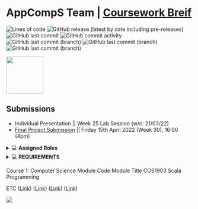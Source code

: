 # AppCompS Team | [Coursework Breif](https://vle.dmu.ac.uk/bbcswebdav/pid-5687216-dt-content-rid-11305925_1/courses/CTEC2902_2122_520/CTEC2902_Assignment_2_2021-2022%281%29.pdf)

![Lines of code](https://img.shields.io/tokei/lines/github.com/DMU-CTEC2902-2022/AppCompS_Team?color=yellow&label=Total%20Lines%20Written&logo=Visual%20Studio&logoColor=blue) 
![GitHub release (latest by date including pre-releases)](https://img.shields.io/github/v/release/DMU-CTEC2902-2022/AppCompS_Team?color=green&include_prereleases&label=Progress&logo=Github) <br>
![GitHub last commit](https://img.shields.io/github/last-commit/DMU-CTEC2902-2022/AppCompS_Team?label=Last%20Commits%20on&logo=Github&style=plastic) ![GitHub commit activity](https://img.shields.io/github/commit-activity/w/DMU-CTEC2902-2022/AppCompS_Team?color=green&label=Commit%20Activity&logo=github) <br>
![GitHub last commit (branch)](https://img.shields.io/github/last-commit/DMU-CTEC2902-2022/AppCompS_Team/Syed-Branch?label=Syed%27s%20Commits&logo=Github)
![GitHub last commit (branch)](https://img.shields.io/github/last-commit/DMU-CTEC2902-2022/AppCompS_Team/Talha_branch?label=Talha%27s%20Commits&logo=Github) ![GitHub last commit (branch)](https://img.shields.io/github/last-commit/DMU-CTEC2902-2022/AppCompS_Team/hassan-brn?label=Hassan%27s%20Commits&logo=Github) <br>



[<img src="https://user-images.githubusercontent.com/41834061/155518050-bc9db224-532c-487f-a538-a074905e6bd7.svg" width="100" height="100">](https://github.com/DMU-CTEC2902-2022/AppCompS_Team/wiki) 

## Submissions
- Individual Presentation || Week 25 Lab Session (w/c: 21/03/22) 
- [Final Project Submission](https://vle.dmu.ac.uk/webapps/blackboard/content/listContent.jsp?course_id=_599194_1&content_id=_5681433_1) || Friday 15th April 2022 (Week 30), 16:00 (4pm)

<details>
    <summary>&#128187 <b>Assigned Roles</b></summary><br/>
Systems Analyst / Coordinator role 

@[Talha](https://github.com/Talhamemon25), @[Hassan](https://github.com/Hassaan2612)

[Talha](https://github.com/Talhamemon25) and [Hassan](https://github.com/Hassaan2612) will be analysing, modelling, designing the system and assign new issues to [Syed](https://github.com/No3Mc). They will be planning requirements, appropirate designs and documentation. They both will design new IT solutions, modify, enhance or adapt existing systems and integrate new features or improvements in order to improve system efficiency and productivity.

Developer role @[No3Mc/Syed](https://github.com/No3Mc)

- 👨‍🦯 Resolves issues and implements the proposed ideas. 
- 📕 Debugs and executes to OO principles (e.g. encapsulation, inheritance and perhaps polymorphism) 
- 📝 Focuses on clean code and should maintain and handle errors properly to be deployed 
</details>


<details>
    <summary>&#128187 <b>REQUIREMENTS</b></summary><br/>
REQUIREMENTS

- [ ] .
- [ ] .
- [ ] .


 </details>
 

Course 1: Computer Science 
Module Code Module Title 
COS1903 Scala Programming 


ETC ([Link](https://www.buckscollegegroup.ac.uk/computing-and-it)) ([Link](https://cwa.ac.uk/courses)) ([Link](https://leicestercollege.ac.uk/courses/subjects/computing/)) ([Link](https://www.nottinghamcollege.ac.uk/study/courses?query=&subjectAreaTypes%5B0%5D=fe&subjectAreaTypes%5B1%5D=other&index=subjectAreas)) 




![](https://media.giphy.com/media/VbDqmJbxaeYCoM92Ow/giphy.gif)
